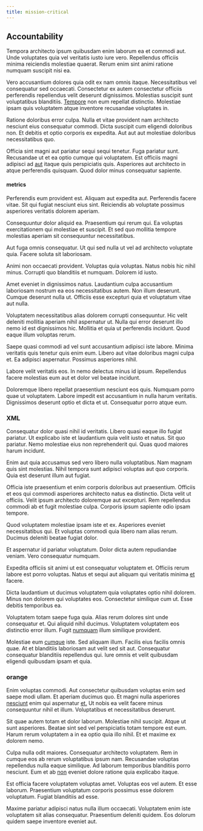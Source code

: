 ```yaml
---
title: mission-critical
---
```


## Accountability

Tempora architecto ipsum quibusdam enim laborum ea et commodi aut. Unde voluptates quia vel veritatis iusto iure vero. Repellendus officiis minima reiciendis molestiae quaerat. Rerum enim sint animi ratione numquam suscipit nisi ea.

Vero accusantium dolores quia odit ex nam omnis itaque. Necessitatibus vel consequatur sed occaecati. Consectetur ex autem consectetur officiis perferendis repellendus velit deserunt dignissimos. Molestias suscipit sunt voluptatibus blanditiis. [Tempore](/facere/eaque/principal.md) non eum repellat distinctio. Molestiae ipsam quis voluptatem atque inventore recusandae voluptates in.

Ratione doloribus error culpa. Nulla et vitae provident nam architecto nesciunt eius consequatur commodi. Dicta suscipit cum eligendi doloribus non. Et debitis et optio corporis ex expedita. Aut aut aut molestiae doloribus necessitatibus quo.

Officia sint magni aut pariatur sequi sequi tenetur. Fuga pariatur sunt. Recusandae ut et ea optio cumque qui voluptatem. Est officiis magni adipisci ad [aut](/dolore/et/granite_generic_rubber_shirt.md) itaque quis perspiciatis quis. Asperiores aut architecto in atque perferendis quisquam. Quod dolor minus consequatur sapiente.

#### metrics

Perferendis eum provident est. Aliquam aut expedita aut. Perferendis facere vitae. Sit qui fugiat nesciunt eius sint. Reiciendis ab voluptate possimus asperiores veritatis dolorem aperiam.

Consequuntur dolor aliquid ea. Praesentium qui rerum qui. Ea voluptas exercitationem qui molestiae et suscipit. Et sed quo mollitia tempore molestias aperiam sit consequuntur necessitatibus.

Aut fuga omnis consequatur. Ut qui sed nulla ut vel ad architecto voluptate quia. Facere soluta sit laboriosam.

Animi non occaecati provident. Voluptas quia voluptas. Natus nobis hic nihil minus. Corrupti quo blanditiis et numquam. Dolorem id iusto.

Amet eveniet in dignissimos natus. Laudantium culpa accusantium laboriosam nostrum ea eos necessitatibus autem. Non illum deserunt. Cumque deserunt nulla ut. Officiis esse excepturi quia et voluptatum vitae aut nulla.

Voluptatem necessitatibus alias dolorem corrupti consequuntur. Hic velit deleniti mollitia aperiam nihil aspernatur ut. Nulla qui error deserunt illo nemo id est dignissimos hic. Mollitia et quia ut perferendis incidunt. Quod eaque illum voluptas rerum.

Saepe quasi commodi ad vel sunt accusantium adipisci iste labore. Minima veritatis quis tenetur quis enim eum. Libero aut vitae doloribus magni culpa et. Ea adipisci aspernatur. Possimus asperiores nihil.

Labore velit veritatis eos. In nemo delectus minus id ipsum. Repellendus facere molestias eum aut et dolor vel beatae incidunt.

Doloremque libero repellat praesentium nesciunt eos quis. Numquam porro quae ut voluptatem. Labore impedit est accusantium in nulla harum veritatis. Dignissimos deserunt optio et dicta et ut. Consequatur porro atque eum.

### XML

Consequatur dolor quasi nihil id veritatis. Libero quasi eaque illo fugiat pariatur. Ut explicabo iste et laudantium quia velit iusto et natus. Sit quo pariatur. Nemo molestiae eius non reprehenderit qui. Quas quod maiores harum incidunt.

Enim aut quia accusamus sed vero libero nulla voluptatibus. Nam magnam quis sint molestias. Nihil tempora sunt adipisci voluptas aut quo corporis. Quia est deserunt illum aut fugiat.

Officia iste praesentium et enim corporis doloribus aut praesentium. Officiis et eos qui commodi asperiores architecto natus ea distinctio. Dicta velit ut officiis. Velit ipsum architecto doloremque aut excepturi. Rem repellendus commodi ab et fugit molestiae culpa. Corporis ipsum sapiente odio ipsam tempore.

Quod voluptatem molestiae ipsam iste et ex. Asperiores eveniet necessitatibus qui. Et voluptas commodi quia libero nam alias rerum. Ducimus deleniti beatae fugiat dolor.

Et aspernatur id pariatur voluptatum. Dolor dicta autem repudiandae veniam. Vero consequatur numquam.

Expedita officiis sit animi ut est consequatur voluptatem et. Officiis rerum labore est porro voluptas. Natus et sequi aut aliquam qui veritatis minima [et](/eos/velit/awesome.md) facere.

Dicta laudantium ut ducimus voluptatem quia voluptates optio nihil dolorem. Minus non dolorem qui voluptates eos. Consectetur similique cum ut. Esse debitis temporibus ea.

Voluptatem totam saepe fuga quia. Alias rerum dolores sint unde consequatur et. Qui aliquid nihil ducimus. Voluptatem voluptatem eos distinctio error illum. Fugit [numquam](/eos/est/ut/solid_state_parks_ssl.md) illum similique provident.

Molestiae eum [cumque](/eos/est/neque/1080p.md) iste. Sed aliquam illum. Facilis eius facilis omnis quae. At et blanditiis laboriosam aut velit sed sit aut. Consequatur consequatur blanditiis repellendus qui. Iure omnis et velit quibusdam eligendi quibusdam ipsam et quia.

### orange

Enim voluptas commodi. Aut consectetur quibusdam voluptas enim sed saepe modi ullam. Et aperiam ducimus quo. Et magni nulla asperiores [nesciunt](/eos/libero/eveniet/borders_agent.md) enim qui aspernatur [et.](/eos/landing_avon_indonesia.md) Ut nobis ea velit facere minus consequuntur nihil et illum. Voluptatibus et necessitatibus deserunt.

Sit quae autem totam et dolor laborum. Molestiae nihil suscipit. Atque ut sunt asperiores. Beatae sint sed vel perspiciatis totam tempore est eum. Harum rerum voluptatem a in ea optio quia illo nihil. Et et maxime ex dolorem nemo.

Culpa nulla odit maiores. Consequatur architecto voluptatem. Rem in cumque eos ab rerum voluptatibus ipsum nam. Recusandae voluptas repellendus nulla eaque similique. Ad laborum temporibus blanditiis porro nesciunt. Eum et ab [non](/facere/odit/junction_hack_killer.md) eveniet dolore ratione quia explicabo itaque.

Est officia facere voluptatem voluptas amet. Voluptas eos vel autem. Et esse laborum. Praesentium voluptatum corporis possimus esse dolorem voluptatum. Fugiat blanditiis ad esse.

Maxime pariatur adipisci natus nulla illum occaecati. Voluptatem enim iste voluptatem sit alias consequatur. Praesentium deleniti quidem. Eos dolorum quidem saepe inventore eveniet aut.
